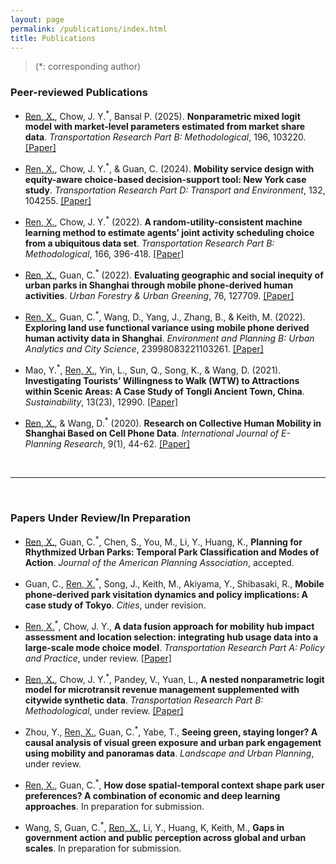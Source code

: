 ```yaml
---
layout: page
permalink: /publications/index.html
title: Publications
---
```


> (*: corresponding author)

### Peer-reviewed Publications

- <u>Ren, X.</u>, Chow, J. Y.<sup>&#42;</sup>, Bansal P. (2025). **Nonparametric mixed logit model with market-level parameters estimated from market share data**. *Transportation Research Part B: Methodological*, 196, 103220. [[Paper]](https://doi.org/10.1016/j.trb.2025.103220)

- <u>Ren, X.</u>, Chow, J. Y.<sup>&#42;</sup>, & Guan, C. (2024). **Mobility service design with equity-aware choice-based decision-support tool: New York case study**. *Transportation Research Part D: Transport and Environment*, 132, 104255. [[Paper]](https://doi.org/10.1016/j.trd.2024.104255)

- <u>Ren, X.</u>, Chow, J. Y.<sup>&#42;</sup> (2022). **A random-utility-consistent machine learning method to estimate agents’ joint activity scheduling choice from a ubiquitous data set**. *Transportation Research Part B: Methodological*, 166, 396-418. [[Paper]](https://doi.org/10.1016/j.trb.2022.11.005)

- <u>Ren, X.</u>, Guan, C.<sup>&#42;</sup> (2022). **Evaluating geographic and social inequity of urban parks in Shanghai through mobile phone-derived human activities**. *Urban Forestry & Urban Greening*, 76, 127709. [[Paper]](https://doi.org/10.1016/j.ufug.2022.127709)

- <u>Ren, X.</u>, Guan, C.<sup>&#42;</sup>, Wang, D., Yang, J., Zhang, B., & Keith, M. (2022). **Exploring land use functional variance using mobile phone derived human activity data in Shanghai**. *Environment and Planning B: Urban Analytics and City Science*, 23998083221103261. [[Paper]](https://doi-org.proxy.library.nyu.edu/10.1177/23998083221103261)

- Mao, Y.<sup>&#42;</sup>, <u>Ren, X.</u>, Yin, L., Sun, Q., Song, K., & Wang, D. (2021). **Investigating Tourists’ Willingness to Walk (WTW) to Attractions within Scenic Areas: A Case Study of Tongli Ancient Town, China**. *Sustainability*, 13(23), 12990. [[Paper]](https://doi.org/10.3390/su132312990)

- <u>Ren, X.</u>, & Wang, D.<sup>&#42;</sup> (2020). **Research on Collective Human Mobility in Shanghai Based on Cell Phone Data**. *International Journal of E-Planning Research*, 9(1), 44-62. [[Paper]](https://doi.org/10.4018/IJEPR.2020010103)

<br>

---

<br>

### Papers Under Review/In Preparation

- <u>Ren, X.</u>, Guan, C.<sup>&#42;</sup>, Chen, S., You, M., Li, Y., Huang, K., **Planning for Rhythmized Urban Parks: Temporal Park Classification and Modes of Action**. *Journal of the American Planning Association*, accepted.

- Guan, C., <u>Ren, X.</u><sup>&#42;</sup>, Song, J., Keith, M., Akiyama, Y., Shibasaki, R., **Mobile phone-derived park visitation dynamics and policy implications: A case study of Tokyo**. *Cities*, under revision.

- <u>Ren, X.</u><sup>&#42;</sup>, Chow, J. Y., **A data fusion approach for mobility hub impact assessment and location selection: integrating hub usage data into a large-scale mode choice model**. *Transportation Research Part A: Policy and Practice*, under review. [[Paper]](https://doi.org/10.48550/arXiv.2408.12577)

- <u>Ren, X.</u>, Chow, J. Y.<sup>&#42;</sup>, Pandey, V., Yuan, L., **A nested nonparametric logit model for microtransit revenue management supplemented with citywide synthetic data**. *Transportation Research Part B: Methodological*, under review. [[Paper]](https://doi.org/10.48550/arXiv.2408.12577)

- Zhou, Y., <u>Ren, X.</u>, Guan, C.<sup>&#42;</sup>, Yabe, T., **Seeing green, staying longer? A causal analysis of visual green exposure and urban park engagement using mobility and panoramas data**. *Landscape and Urban Planning*, under review.

-	<u>Ren, X.</u>, Guan, C.<sup>&#42;</sup>, **How dose spatial-temporal context shape park user preferences? A combination of economic and deep learning approaches**. In preparation for submission.

-	Wang, S, Guan, C.<sup>&#42;</sup>, <u>Ren, X.</u>, Li, Y., Huang, K, Keith, M., **Gaps in government action and public perception across global and urban scales**. In preparation for submission.


